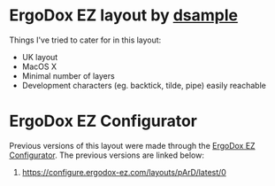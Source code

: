 # ErgoDox EZ layout by [dsample](https://sample.me.uk)

Things I've tried to cater for in this layout:

* UK layout
* MacOS X
* Minimal number of layers
* Development characters (eg. backtick, tilde, pipe) easily reachable

# ErgoDox EZ Configurator

Previous versions of this layout were made through the [ErgoDox EZ Configurator](https://configure.ergodox-ez.com). The previous versions are linked below:

1. https://configure.ergodox-ez.com/layouts/pArD/latest/0
